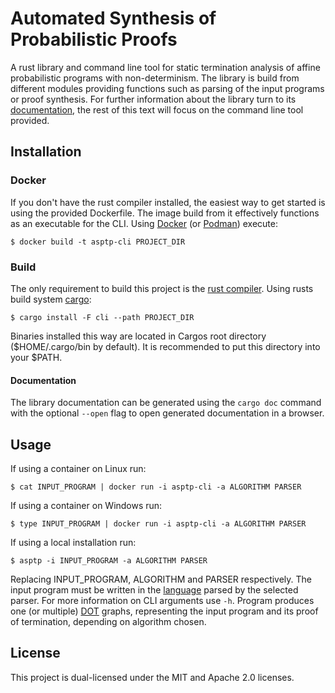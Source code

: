 # Automated Synthesis of Probabilistic Proofs

A rust library and command line tool for static termination analysis of affine probabilistic programs with non-determinism. The library is build from different modules providing functions such as parsing of the input programs or proof synthesis. For further information about the library turn to its [documentation](#documentation), the rest of this text will focus on the command line tool provided.


## Installation

### Docker
If you don't have the rust compiler installed, the easiest way to get started is using the provided Dockerfile. The image build from it effectively functions as an executable for the CLI. Using [Docker](https://docker.com) (or [Podman](https://podman.io)) execute: 
```
$ docker build -t asptp-cli PROJECT_DIR 
```

### Build
The only requirement to build this project is the [rust compiler](https://github.com/rust-lang/rust#the-rust-programming-language). Using rusts build system [cargo](https://doc.rust-lang.org/cargo/guide/index.html):
```
$ cargo install -F cli --path PROJECT_DIR
```
Binaries installed this way are located in Cargos root directory ($HOME/.cargo/bin by default). It is recommended to put this directory into your $PATH.

#### Documentation
The library documentation can be generated using the `cargo doc` command with the optional `--open` flag to open generated documentation in a browser.


## Usage
If using a container on Linux run:
```
$ cat INPUT_PROGRAM | docker run -i asptp-cli -a ALGORITHM PARSER
```

If using a container on Windows run:
```
$ type INPUT_PROGRAM | docker run -i asptp-cli -a ALGORITHM PARSER
```


If using a local installation run:
```
$ asptp -i INPUT_PROGRAM -a ALGORITHM PARSER
```

Replacing INPUT_PROGRAM, ALGORITHM and PARSER respectively. The input program must be written in the [language](/languages) parsed by the selected parser. For more information on CLI arguments use `-h`.
Program produces one (or multiple) [DOT](https://graphviz.org/doc/info/lang.html) graphs, representing the input program and its proof of termination, depending on algorithm chosen. 


## License
This project is dual-licensed under the MIT and Apache 2.0 licenses.

